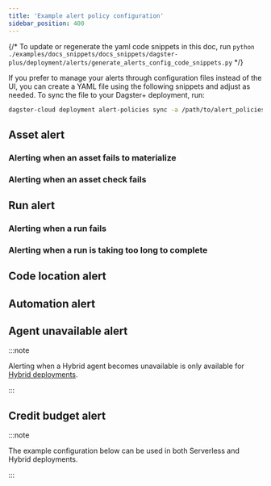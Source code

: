 ```yaml
---
title: 'Example alert policy configuration'
sidebar_position: 400
---
```


{/* To update or regenerate the yaml code snippets in this doc, run `python ./examples/docs_snippets/docs_snippets/dagster-plus/deployment/alerts/generate_alerts_config_code_snippets.py` */}

If you prefer to manage your alerts through configuration files instead of the UI, you can create a YAML file using the following snippets and adjust as needed. To sync the file to your Dagster+ deployment, run:

```bash
dagster-cloud deployment alert-policies sync -a /path/to/alert_policies.yaml
```

## Asset alert

### Alerting when an asset fails to materialize

<Tabs groupId="notification_service">
  <TabItem value="email" label="Email">
    <CodeExample path="docs_snippets/docs_snippets/dagster-plus/deployment/alerts/asset-materialization-failure-alert-email.yaml" language="yaml" />
  </TabItem>
  <TabItem value="microsoft_teams" label="Microsoft Teams">
    <CodeExample path="docs_snippets/docs_snippets/dagster-plus/deployment/alerts/asset-materialization-failure-alert-microsoft_teams.yaml" language="yaml" />
  </TabItem>
  <TabItem value="pagerduty" label="PagerDuty">
    <CodeExample path="docs_snippets/docs_snippets/dagster-plus/deployment/alerts/asset-materialization-failure-alert-pagerduty.yaml" language="yaml" />
  </TabItem>
  <TabItem value="slack" label="Slack">
    <CodeExample path="docs_snippets/docs_snippets/dagster-plus/deployment/alerts/asset-materialization-failure-alert-slack.yaml" language="yaml" />
  </TabItem>
</Tabs>

### Alerting when an asset check fails

<Tabs groupId="notification_service">
  <TabItem value="email" label="Email">
    <CodeExample path="docs_snippets/docs_snippets/dagster-plus/deployment/alerts/asset-check-failed-email.yaml" language="yaml" />
  </TabItem>
  <TabItem value="microsoft_teams" label="Microsoft Teams">
    <CodeExample path="docs_snippets/docs_snippets/dagster-plus/deployment/alerts/asset-check-failed-microsoft_teams.yaml" language="yaml" />
  </TabItem>
  <TabItem value="pagerduty" label="PagerDuty">
    <CodeExample path="docs_snippets/docs_snippets/dagster-plus/deployment/alerts/asset-check-failed-pagerduty.yaml" language="yaml" />
  </TabItem>
  <TabItem value="slack" label="Slack">
    <CodeExample path="docs_snippets/docs_snippets/dagster-plus/deployment/alerts/asset-check-failed-slack.yaml" language="yaml" />
  </TabItem>
</Tabs>

## Run alert

### Alerting when a run fails

<Tabs groupId="notification_service">
  <TabItem value="email" label="Email">
    <CodeExample path="docs_snippets/docs_snippets/dagster-plus/deployment/alerts/run-alert-failure-email.yaml" language="yaml" />
  </TabItem>
  <TabItem value="microsoft_teams" label="Microsoft Teams">
    <CodeExample path="docs_snippets/docs_snippets/dagster-plus/deployment/alerts/run-alert-failure-microsoft_teams.yaml" language="yaml" />
  </TabItem>
  <TabItem value="pagerduty" label="PagerDuty">
    <CodeExample path="docs_snippets/docs_snippets/dagster-plus/deployment/alerts/run-alert-failure-pagerduty.yaml" language="yaml" />
  </TabItem>
  <TabItem value="slack" label="Slack">
    <CodeExample path="docs_snippets/docs_snippets/dagster-plus/deployment/alerts/run-alert-failure-slack.yaml" language="yaml" />
  </TabItem>
</Tabs>

### Alerting when a run is taking too long to complete

<Tabs groupId="notification_service">
  <TabItem value="email" label="Email">
    <CodeExample path="docs_snippets/docs_snippets/dagster-plus/deployment/alerts/job-running-over-one-hour-email.yaml" language="yaml" />
  </TabItem>
  <TabItem value="microsoft_teams" label="Microsoft Teams">
    <CodeExample path="docs_snippets/docs_snippets/dagster-plus/deployment/alerts/job-running-over-one-hour-microsoft_teams.yaml" language="yaml" />
  </TabItem>
  <TabItem value="pagerduty" label="PagerDuty">
    <CodeExample path="docs_snippets/docs_snippets/dagster-plus/deployment/alerts/job-running-over-one-hour-pagerduty.yaml" language="yaml" />
  </TabItem>
  <TabItem value="slack" label="Slack">
    <CodeExample path="docs_snippets/docs_snippets/dagster-plus/deployment/alerts/job-running-over-one-hour-slack.yaml" language="yaml" />
  </TabItem>
</Tabs>

## Code location alert

<Tabs groupId="notification_service">
  <TabItem value="email" label="Email">
    <CodeExample path="docs_snippets/docs_snippets/dagster-plus/deployment/alerts/code-location-error-email.yaml" language="yaml" />
  </TabItem>
  <TabItem value="microsoft_teams" label="Microsoft Teams">
    <CodeExample path="docs_snippets/docs_snippets/dagster-plus/deployment/alerts/code-location-error-microsoft_teams.yaml" language="yaml" />
  </TabItem>
  <TabItem value="pagerduty" label="PagerDuty">
    <CodeExample path="docs_snippets/docs_snippets/dagster-plus/deployment/alerts/code-location-error-pagerduty.yaml" language="yaml" />
  </TabItem>
  <TabItem value="slack" label="Slack">
    <CodeExample path="docs_snippets/docs_snippets/dagster-plus/deployment/alerts/code-location-error-slack.yaml" language="yaml" />
  </TabItem>
</Tabs>

## Automation alert

<Tabs groupId="notification_service">
  <TabItem value="email" label="Email">
    <CodeExample path="docs_snippets/docs_snippets/dagster-plus/deployment/alerts/schedule-sensor-failure-email.yaml" language="yaml" />
  </TabItem>
  <TabItem value="microsoft_teams" label="Microsoft Teams">
    <CodeExample path="docs_snippets/docs_snippets/dagster-plus/deployment/alerts/schedule-sensor-failure-microsoft_teams.yaml" language="yaml" />
  </TabItem>
  <TabItem value="pagerduty" label="PagerDuty">
    <CodeExample path="docs_snippets/docs_snippets/dagster-plus/deployment/alerts/schedule-sensor-failure-pagerduty.yaml" language="yaml" />
  </TabItem>
  <TabItem value="slack" label="Slack">
    <CodeExample path="docs_snippets/docs_snippets/dagster-plus/deployment/alerts/schedule-sensor-failure-slack.yaml" language="yaml" />
  </TabItem>
</Tabs>

## Agent unavailable alert

:::note

Alerting when a Hybrid agent becomes unavailable is only available for [Hybrid deployments](/dagster-plus/deployment/deployment-types/hybrid/).

:::

<Tabs groupId="notification_service">
  <TabItem value="email" label="Email">
    <CodeExample path="docs_snippets/docs_snippets/dagster-plus/deployment/alerts/agent-unavailable-alert-email.yaml" language="yaml" />
  </TabItem>
  <TabItem value="microsoft_teams" label="Microsoft Teams">
    <CodeExample path="docs_snippets/docs_snippets/dagster-plus/deployment/alerts/agent-unavailable-alert-microsoft_teams.yaml" language="yaml" />
  </TabItem>
  <TabItem value="pagerduty" label="PagerDuty">
    <CodeExample path="docs_snippets/docs_snippets/dagster-plus/deployment/alerts/agent-unavailable-alert-pagerduty.yaml" language="yaml" />
  </TabItem>
  <TabItem value="slack" label="Slack">
    <CodeExample path="docs_snippets/docs_snippets/dagster-plus/deployment/alerts/agent-unavailable-alert-slack.yaml" language="yaml" />
  </TabItem>
</Tabs>

## Credit budget alert

:::note

The example configuration below can be used in both Serverless and Hybrid deployments.

:::

<Tabs groupId="notification_service">
  <TabItem value="email" label="Email">
    <CodeExample path="docs_snippets/docs_snippets/dagster-plus/deployment/alerts/credit-budget-alert-email.yaml" language="yaml" />
  </TabItem>
  <TabItem value="microsoft_teams" label="Microsoft Teams">
    <CodeExample path="docs_snippets/docs_snippets/dagster-plus/deployment/alerts/credit-budget-alert-microsoft_teams.yaml" language="yaml" />
  </TabItem>
  <TabItem value="pagerduty" label="PagerDuty">
    <CodeExample path="docs_snippets/docs_snippets/dagster-plus/deployment/alerts/credit-budget-alert-pagerduty.yaml" language="yaml" />
  </TabItem>
  <TabItem value="slack" label="Slack">
    <CodeExample path="docs_snippets/docs_snippets/dagster-plus/deployment/alerts/credit-budget-alert-slack.yaml" language="yaml" />
  </TabItem>
</Tabs>
